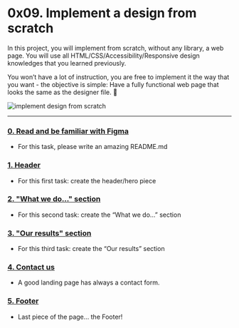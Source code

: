# 0x09. Implement a design from scratch 

In this project, you will implement from scratch, without any library, a web page. You will use all HTML/CSS/Accessibility/Responsive design knowledges that you learned previously.

You won’t have a lot of instruction, you are free to implement it the way that you want - the objective is simple: Have a fully functional web page that looks the same as the designer file. :rocket:

![implement design from scratch](https://holbertonintranet.s3.amazonaws.com/uploads/medias/2020/2/60df485eb772ecbad54a.jpg?X-Amz-Algorithm=AWS4-HMAC-SHA256&X-Amz-Credential=AKIARDDGGGOU5BHMTQX4%2F20220103%2Fus-east-1%2Fs3%2Faws4_request&X-Amz-Date=20220103T140507Z&X-Amz-Expires=86400&X-Amz-SignedHeaders=host&X-Amz-Signature=8bc501f632adc81339b5f2ec0df8d8c2c5af7814278b89188f6ba3ab46b4ce4b)


---

### [0. Read and be familiar with Figma](./README.md)
* For this task, please write an amazing README.md


### [1. Header](./0-index.html)
* For this first task: create the header/hero piece


### [2. "What we do..." section](./1-index.html)
* For this second task: create the “What we do…” section


### [3. "Our results" section](./2-index.html)
* For this third task: create the “Our results” section


### [4. Contact us](./3-index.html)
* A good landing page has always a contact form.


### [5. Footer](./4-index.html)
* Last piece of the page… the Footer!

